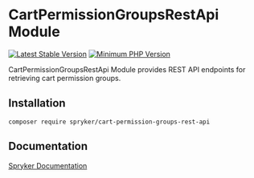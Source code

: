 # CartPermissionGroupsRestApi Module
[![Latest Stable Version](https://poser.pugx.org/spryker/cart-permission-groups-rest-api/v/stable.svg)](https://packagist.org/packages/spryker/cart-permission-groups-rest-api)
[![Minimum PHP Version](https://img.shields.io/badge/php-%3E%3D%207.3-8892BF.svg)](https://php.net/)

CartPermissionGroupsRestApi Module provides REST API endpoints for retrieving cart permission groups.

## Installation

```
composer require spryker/cart-permission-groups-rest-api
```

## Documentation

[Spryker Documentation](https://documentation.spryker.com/module_guide/overview.htm)
